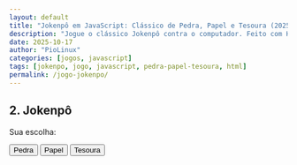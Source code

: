 ```yaml
---
layout: default
title: "Jokenpô em JavaScript: Clássico de Pedra, Papel e Tesoura (2025)"
description: "Jogue o clássico Jokenpô contra o computador. Feito com HTML, CSS e JavaScript puro — sem frameworks. Ideal para aprender lógica de jogo e eventos no navegador."
date: 2025-10-17
author: "PioLinux"
categories: [jogos, javascript]
tags: [jokenpo, jogo, javascript, pedra-papel-tesoura, html]
permalink: /jogo-jokenpo/
---
```


<section>



<div class="game-container">
    <h2>2. Jokenpô</h2>
    <p>Sua escolha:</p>
    <button onclick="playJokenpo('pedra')">Pedra</button>
    <button onclick="playJokenpo('papel')">Papel</button>
    <button onclick="playJokenpo('tesoura')">Tesoura</button>
    <p id="jokenpoResult"></p>
</div>

<script>window.playJokenpo=function(e){const o=["pedra","papel","tesoura"][Math.floor(3*Math.random())];let t="";t=e===o?"Empate!":"pedra"===e&&"tesoura"===o||"papel"===e&&"pedra"===o||"tesoura"===e&&"papel"===o?"Você venceu!":"Você perdeu.",document.getElementById("jokenpoResult").textContent=`Você escolheu ${e}, o computador escolheu ${o}. ${t}`};</script>
</section>
